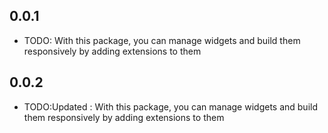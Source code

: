 ## 0.0.1

* TODO: With this package, you can manage widgets and build them responsively by adding extensions to them

## 0.0.2

* TODO:Updated :  With this package, you can manage widgets and build them responsively by adding extensions to them
